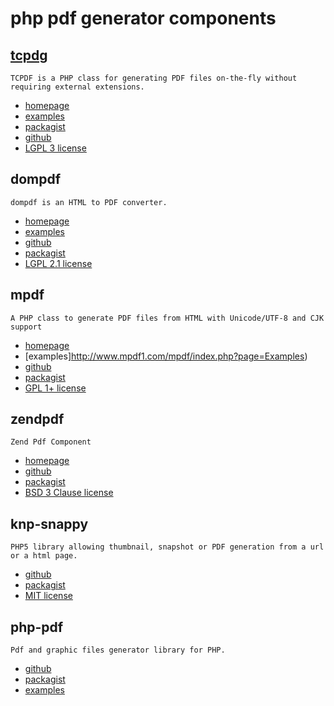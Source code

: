 # php pdf generator components

## [tcpdg](https://github.com/stevleibelt/examples/tree/master/php/pdf/tcpdf)

    TCPDF is a PHP class for generating PDF files on-the-fly without requiring external extensions.

* [homepage](http://www.tcpdf.org/)
* [examples](http://www.tcpdf.org/examples.php)
* [packagist](http://packagist.org/packages/tecnick.com/tcpdf)
* [github](https://github.com/tecnickcom/TCPDF)
* [LGPL 3 license](http://www.tcpdf.org/license.php)

## dompdf

    dompdf is an HTML to PDF converter. 

* [homepage](http://pxd.me/dompdf/www/)
* [examples](http://pxd.me/dompdf/www/examples.php)
* [github](https://github.com/dompdf/dompdf)
* [packagist](http://packagist.org/packages/dompdf/dompdf)
* [LGPL 2.1 license](https://github.com/dompdf/dompdf/blob/master/LICENSE.LGPL)

## mpdf

    A PHP class to generate PDF files from HTML with Unicode/UTF-8 and CJK support

* [homepage](http://www.mpdf1.com/mpdf/)
* [examples]http://www.mpdf1.com/mpdf/index.php?page=Examples)
* [github](https://github.com/finwe/mpdf)
* [packagist](http://packagist.org/packages/mpdf/mpdf)
* [GPL 1+ license](https://github.com/finwe/mpdf/blob/master/LICENSE.txt)

## zendpdf

    Zend Pdf Component

* [homepage](http://packages.zendframework.com/)
* [github](https://github.com/zendframework/ZendPdf.git)
* [packagist](http://packagist.org/packages/zendframework/zendpdf)
* [BSD 3 Clause license](https://github.com/zendframework/ZendPdf/blob/master/LICENSE.txt)

## knp-snappy 

    PHP5 library allowing thumbnail, snapshot or PDF generation from a url or a html page.

* [github](http://github.com/KnpLabs/snappy)
* [packagist](http://packagist.org/packages/knplabs/knp-snappy)
* [MIT license](https://github.com/KnpLabs/snappy/blob/master/LICENSE)

## php-pdf

    Pdf and graphic files generator library for PHP.

* [github](https://github.com/psliwa/PHPPdf.git)
* [packagist](http://packagist.org/packages/psliwa/php-pdf)
* [examples](https://github.com/psliwa/PHPPdf/tree/master/examples)
